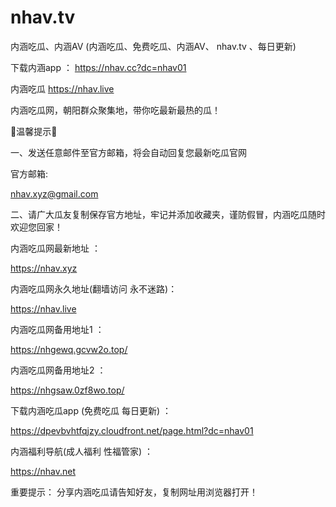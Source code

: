 # nhav.tv
内涵吃瓜、内涵AV
(内涵吃瓜、免费吃瓜、内涵AV、 nhav.tv 、每日更新)

下载内涵app ： https://nhav.cc?dc=nhav01



内涵吃瓜 https://nhav.live

内涵吃瓜网，朝阳群众聚集地，带你吃最新最热的瓜！



🌟温馨提示🌟



一、发送任意邮件至官方邮箱，将会自动回复您最新吃瓜官网

官方邮箱:

nhav.xyz@gmail.com



二、请广大瓜友复制保存官方地址，牢记并添加收藏夹，谨防假冒，内涵吃瓜随时欢迎您回家！

内涵吃瓜网最新地址 ：

https://nhav.xyz

内涵吃瓜网永久地址(翻墙访问 永不迷路)：

https://nhav.live

内涵吃瓜网备用地址1 ：

https://nhgewq.gcvw2o.top/

内涵吃瓜网备用地址2 ：

https://nhgsaw.0zf8wo.top/

下载内涵吃瓜app (免费吃瓜 每日更新) ：

https://dpevbvhtfqjzy.cloudfront.net/page.html?dc=nhav01

内涵福利导航(成人福利 性福管家) ：

https://nhav.net

重要提示： 分享内涵吃瓜请告知好友，复制网址用浏览器打开！
